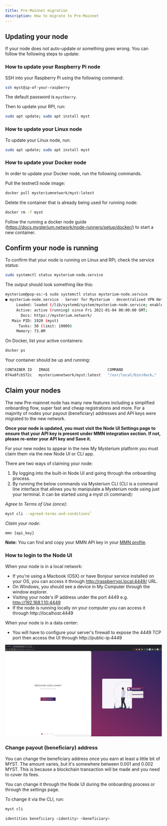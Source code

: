 ```yaml
---
title: Pre-Mainnet migration 
description: How to migrate to Pre-Mainnet
---
```


## Updating your node

If your node does not auto-update or something goes wrong. You can follow the following steps to update:

### How to update your Raspberry Pi node

SSH into your Raspberry Pi using the following command:

```bash
ssh myst@ip-of-your-raspberry
```

The default password is  `mystberry`.

Then to update your RPI, run:

```bash
sudo apt update; sudo apt install myst
```

### How to update your Linux node

To update your Linux node, run:
```bash
sudo apt update; sudo apt install myst
```

### How to update your Docker node

In order to update your Docker node, run the following commands.

Pull the testnet3 node image:

```bash
docker pull mysteriumnetwork/myst:latest
```

Delete the container that is already being used for running node: 

```bash
docker rm -f myst
```

Follow the running a docker node guide (https://docs.mysterium.network/node-runners/setup/docker/) to start a new container.


## Confirm your node is running

To confirm that your node is running on Linux and RPi, check the service status:
```bash
sudo systemctl status mysterium-node.service 
```

The output should look something like this:
```bash
mysterium@pop-os:~$ sudo systemctl status mysterium-node.service 
● mysterium-node.service - Server for Mysterium - decentralised VPN Network
     Loaded: loaded (/lib/systemd/system/mysterium-node.service; enabled; vendor preset: enabled)
     Active: active (running) since Fri 2021-01-04 00:00:00 GMT;
       Docs: https://mysterium.network/
   Main PID: 1920 (myst)
      Tasks: 30 (limit: 19009)
     Memory: 73.0M
```

On Docker, list your active containers:
```bash
docker ps
```
Your container should be up and running:
```bash
CONTAINER ID   IMAGE                          COMMAND                  CREATED          STATUS
074a8fcb572c   mysteriumnetwork/myst:latest   "/usr/local/bin/dock…"   44 seconds ago   Up 42 seconds  
```

## Claim your nodes

The new Pre-mainnet node has many new features including a simplified onboarding flow, super fast and cheap registrations and more. For a majority of nodes your payout (beneficiary) addresses and API keys were migrated to the new network.

**Once your node is updated, you must visit the Node UI Settings page to ensure that your API key is present under MMN integration section. If not, please re-enter your API key and Save it.**

For your new nodes to appear in the new My Mysterium platform you must claim them via the new Node UI or CLI app.

There are two ways of claiming your node:

1. By logging into the built-in Node UI and going through the onboarding process.
2. By running the below commands via Mysterium CLI (CLI is a command line interface that allows you to manipulate a Mysterium node using just your terminal. It can be started using a myst cli command):

*Agree to Terms of Use (once)*: 
```bash
myst cli --agreed-terms-and-conditions`
```

*Claim your node*: 
```bash
mmn {api_key}
```

**Note:** You can find and copy your MMN API key in your [MMN profile](https://testnet2.mysterium.network/user/profile).

### How to login to the Node UI

When your node is in a local network:
- If you're using a Macbook (OSX) or have Bonjour service installed on your OS, you can access it through http://raspberrypi.local:4449/ URL.
- On Windows, you should see a device in My Computer through the window explorer.
- Visiting your node's IP address under the port 4449 e.g. http://192.168.1.10:4449
- If the node is running locally on your computer you can access it through http://localhost:4449

When your node is in a data center:
- You will have to configure your server's firewall to expose the 4449 TCP port then access the UI through http://public-ip:4449

<div style="text-align:center">
  <img src="../images/node-ui/welcome.png" alt="Welcome" class="screenshot">
</div>


### Change payout (beneficiary) address

You can change the beneficiary address once you earn at least a little bit of MYST. The amount varies, but it's somewhere between 0.001 and 0.002 MYST. 
This is because a blockchain transaction will be made and you need to cover its fees.

You can change it through the Node UI during the onboarding process or through the settings page.

To change it via the CLI, run:

```bash
myst cli
```

```bash
identities beneficiary <identity> <beneficiary>
```
